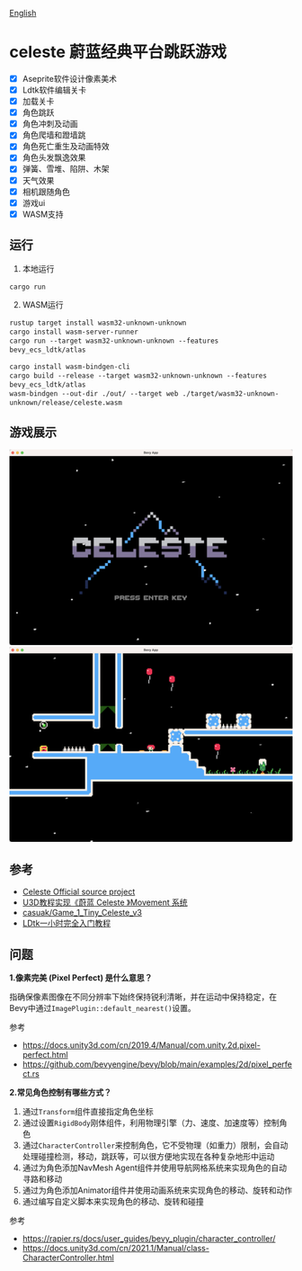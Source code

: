 [English](README_EN.md)

# celeste 蔚蓝经典平台跳跃游戏
- [x] Aseprite软件设计像素美术
- [x] Ldtk软件编辑关卡
- [x] 加载关卡
- [x] 角色跳跃
- [x] 角色冲刺及动画
- [x] 角色爬墙和蹬墙跳
- [x] 角色死亡重生及动画特效
- [x] 角色头发飘逸效果
- [x] 弹簧、雪堆、陷阱、木架
- [x] 天气效果
- [x] 相机跟随角色
- [x] 游戏ui
- [x] WASM支持

## 运行
1. 本地运行
```
cargo run
```
2. WASM运行
```
rustup target install wasm32-unknown-unknown
cargo install wasm-server-runner
cargo run --target wasm32-unknown-unknown --features bevy_ecs_ldtk/atlas
```
```
cargo install wasm-bindgen-cli
cargo build --release --target wasm32-unknown-unknown --features bevy_ecs_ldtk/atlas
wasm-bindgen --out-dir ./out/ --target web ./target/wasm32-unknown-unknown/release/celeste.wasm
```

## 游戏展示
![](screenshots/start-menu.png)
![](screenshots/play-game.png)

## 参考
- [Celeste Official source project](https://github.com/NoelFB/Celeste)
- [U3D教程实现《蔚蓝 Celeste 》Movement 系统](https://www.bilibili.com/video/BV1D4411d7Xn)
- [casuak/Game_1_Tiny_Celeste_v3](https://github.com/casuak/Game_1_Tiny_Celeste_v3)
- [LDtk一小时完全入门教程](https://www.bilibili.com/video/BV1y64y1z7Uw)

## 问题
**1.像素完美 (Pixel Perfect) 是什么意思？**

指确保像素图像在不同分辨率下始终保持锐利清晰，并在运动中保持稳定，在Bevy中通过`ImagePlugin::default_nearest()`设置。

参考
- https://docs.unity3d.com/cn/2019.4/Manual/com.unity.2d.pixel-perfect.html
- https://github.com/bevyengine/bevy/blob/main/examples/2d/pixel_perfect.rs


**2.常见角色控制有哪些方式？**

1. 通过`Transform`组件直接指定角色坐标
2. 通过设置`RigidBody`刚体组件，利用物理引擎（力、速度、加速度等）控制角色
3. 通过`CharacterController`来控制角色，它不受物理（如重力）限制，会自动处理碰撞检测，移动，跳跃等，可以很方便地实现在各种复杂地形中运动
4. 通过为角色添加NavMesh Agent组件并使用导航网格系统来实现角色的自动寻路和移动
5. 通过为角色添加Animator组件并使用动画系统来实现角色的移动、旋转和动作
6. 通过编写自定义脚本来实现角色的移动、旋转和碰撞

参考
- https://rapier.rs/docs/user_guides/bevy_plugin/character_controller/
- https://docs.unity3d.com/cn/2021.1/Manual/class-CharacterController.html